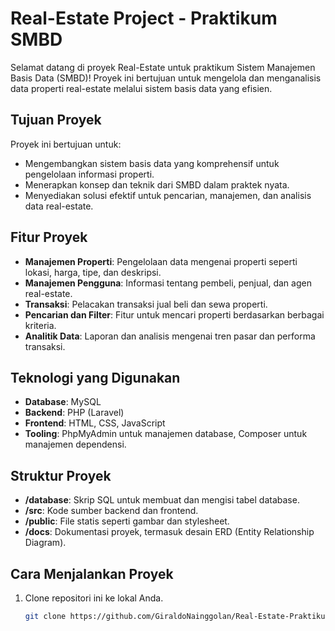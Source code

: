 # Real-Estate Project - Praktikum SMBD

Selamat datang di proyek Real-Estate untuk praktikum Sistem Manajemen Basis Data (SMBD)! Proyek ini bertujuan untuk mengelola dan menganalisis data properti real-estate melalui sistem basis data yang efisien.

## Tujuan Proyek

Proyek ini bertujuan untuk:
- Mengembangkan sistem basis data yang komprehensif untuk pengelolaan informasi properti.
- Menerapkan konsep dan teknik dari SMBD dalam praktek nyata.
- Menyediakan solusi efektif untuk pencarian, manajemen, dan analisis data real-estate.

## Fitur Proyek

- **Manajemen Properti**: Pengelolaan data mengenai properti seperti lokasi, harga, tipe, dan deskripsi.
- **Manajemen Pengguna**: Informasi tentang pembeli, penjual, dan agen real-estate.
- **Transaksi**: Pelacakan transaksi jual beli dan sewa properti.
- **Pencarian dan Filter**: Fitur untuk mencari properti berdasarkan berbagai kriteria.
- **Analitik Data**: Laporan dan analisis mengenai tren pasar dan performa transaksi.

## Teknologi yang Digunakan

- **Database**: MySQL
- **Backend**: PHP (Laravel)
- **Frontend**: HTML, CSS, JavaScript
- **Tooling**: PhpMyAdmin untuk manajemen database, Composer untuk manajemen dependensi.

## Struktur Proyek

- **/database**: Skrip SQL untuk membuat dan mengisi tabel database.
- **/src**: Kode sumber backend dan frontend.
- **/public**: File statis seperti gambar dan stylesheet.
- **/docs**: Dokumentasi proyek, termasuk desain ERD (Entity Relationship Diagram).

## Cara Menjalankan Proyek

1. Clone repositori ini ke lokal Anda.
   ```bash
   git clone https://github.com/GiraldoNainggolan/Real-Estate-Praktikum-SMBD.git

